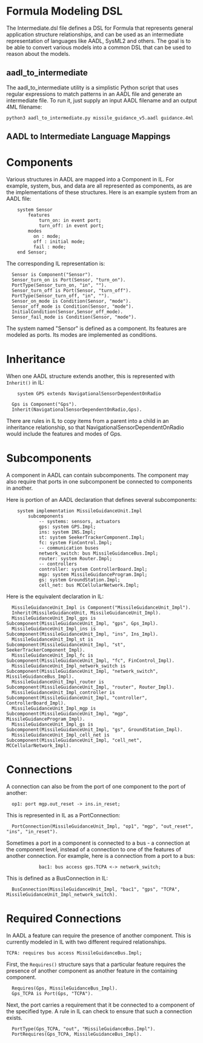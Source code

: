 # Formula Modeling DSL

The Intermediate.dsl file defines a DSL for Formula that represents general
application structure relationships, and can be used as an intermediate representation
of languages like AADL, SysML2 and others. The goal is to be able to convert
various models into a common DSL that can be used to reason about the models.

## aadl_to_intermediate
The aadl_to_intermediate utility is a simplistic Python script that uses regular
expressions to match patterns in an AADL file and generate an intermediate file.
To run it, just supply an input AADL filename and an output 4ML filename:
```
python3 aadl_to_intermediate.py missile_guidance_v5.aadl guidance.4ml
```

## AADL to Intermediate Language Mappings

# Components
Various structures in AADL are mapped into a Component in IL. For example, system, bus, and data are all represented
as components, as are the implementations of these structures. Here is an example system from an AADL file:
```
    system Sensor
        features
            turn_on: in event port;
            turn_off: in event port;
        modes
          on : mode;
          off : initial mode;
          fail : mode;
    end Sensor;
```

The corresponding IL representation is:
```
  Sensor is Component("Sensor").
  Sensor_turn_on is Port(Sensor, "turn_on").
  PortType(Sensor_turn_on, "in", "").
  Sensor_turn_off is Port(Sensor, "turn_off").
  PortType(Sensor_turn_off, "in", "").
  Sensor_on_mode is Condition(Sensor, "mode").
  Sensor_off_mode is Condition(Sensor, "mode").
  InitialCondition(Sensor,Sensor_off_mode).
  Sensor_fail_mode is Condition(Sensor, "mode").
```
The system named "Sensor" is defined as a component. Its features are modeled as ports. Its modes are implemented
as conditions.

# Inheritance
When one AADL structure extends another, this is represented with `Inherit()` in IL:
```
    system GPS extends NavigationalSensorDependentOnRadio
```

```
  Gps is Component("Gps").
  Inherit(NavigationalSensorDependentOnRadio,Gps).
```
There are rules in IL to copy items from a parent into a child in an inheritance relationship, so that
NavigationalSensorDependentOnRadio would include the features and modes of Gps.

# Subcomponents
A component in AADL can contain subcomponents. The component may also require that ports in one subcomponent
be connected to components in another.

Here is portion of an AADL declaration that defines several subcomponents:
```
    system implementation MissileGuidanceUnit.Impl
        subcomponents
            -- systems: sensors, actuators
            gps: system GPS.Impl;
            ins: system INS.Impl;
            st: system SeekerTrackerComponent.Impl;
            fc: system FinControl.Impl;
            -- communication buses
            network_switch: bus MissileGuidanceBus.Impl;
            router: system Router.Impl;
            -- controllers
            controller: system ControllerBoard.Impl;
            mgp: system MissileGuidanceProgram.Impl;
            gs: system GroundStation.Impl;
            cell_net: bus MCCellularNetwork.Impl;
```

Here is the equivalent declaration in IL:
```
  MissileGuidanceUnit_Impl is Component("MissileGuidanceUnit_Impl").
  Inherit(MissileGuidanceUnit, MissileGuidanceUnit_Impl).
  MissileGuidanceUnit_Impl_gps is Subcomponent(MissileGuidanceUnit_Impl, "gps", Gps_Impl).
  MissileGuidanceUnit_Impl_ins is Subcomponent(MissileGuidanceUnit_Impl, "ins", Ins_Impl).
  MissileGuidanceUnit_Impl_st is Subcomponent(MissileGuidanceUnit_Impl, "st", SeekerTrackerComponent_Impl).
  MissileGuidanceUnit_Impl_fc is Subcomponent(MissileGuidanceUnit_Impl, "fc", FinControl_Impl).
  MissileGuidanceUnit_Impl_network_switch is Subcomponent(MissileGuidanceUnit_Impl, "network_switch", MissileGuidanceBus_Impl).
  MissileGuidanceUnit_Impl_router is Subcomponent(MissileGuidanceUnit_Impl, "router", Router_Impl).
  MissileGuidanceUnit_Impl_controller is Subcomponent(MissileGuidanceUnit_Impl, "controller", ControllerBoard_Impl).
  MissileGuidanceUnit_Impl_mgp is Subcomponent(MissileGuidanceUnit_Impl, "mgp", MissileGuidanceProgram_Impl).
  MissileGuidanceUnit_Impl_gs is Subcomponent(MissileGuidanceUnit_Impl, "gs", GroundStation_Impl).
  MissileGuidanceUnit_Impl_cell_net is Subcomponent(MissileGuidanceUnit_Impl, "cell_net", MCCellularNetwork_Impl).
```

# Connections
A connection can also be from the port of one component to the port of another:
```
  op1: port mgp.out_reset -> ins.in_reset;
```
This is represented in IL as a PortConnection:
```
  PortConnection(MissileGuidanceUnit_Impl, "op1", "mgp", "out_reset", "ins", "in_reset").
```

Sometimes a port in a component is connected to a bus - a connection at the component level, instead
of a connection to one of the features of another connection. For example, here is a connection
from a port to a bus:
```
            bac1: bus access gps.TCPA <-> network_switch;
```

This is defined as a BusConnection in IL:
```
  BusConnection(MissileGuidanceUnit_Impl, "bac1", "gps", "TCPA", MissileGuidanceUnit_Impl_network_switch).
```

# Required Connections
In AADL a feature can require the presence of another component. This is currently modeled in IL with
two different required relationships.

```
TCPA: requires bus access MissileGuidanceBus.Impl;
```

First, the `Requires()` structure says that a particular feature requires the presence of another component
as another feature in the containing component.
```
  Requires(Gps, MissileGuidanceBus_Impl).
  Gps_TCPA is Port(Gps, "TCPA").
```

Next, the port carries a requirement that it be connected to a component of the specified type. A rule in IL
can check to ensure that such a connection exists.
```
  PortType(Gps_TCPA, "out", "MissileGuidanceBus.Impl").
  PortRequires(Gps_TCPA, MissileGuidanceBus_Impl).
```

